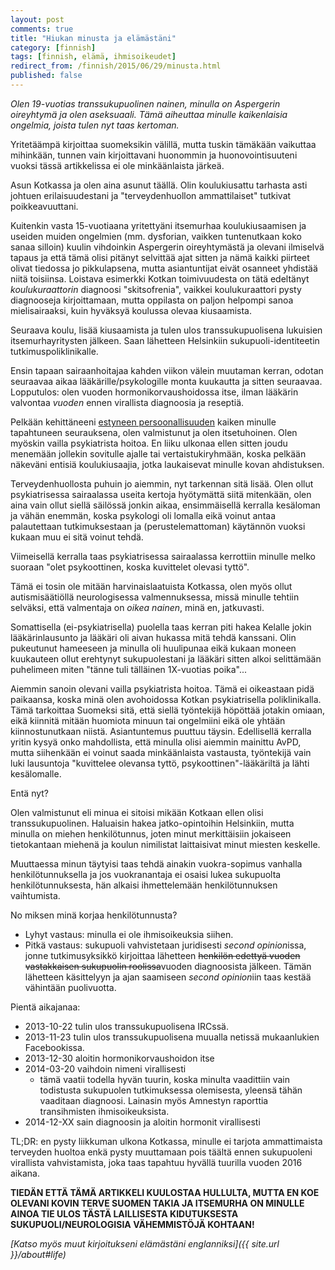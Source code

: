 ```yaml
---
layout: post
comments: true
title: "Hiukan minusta ja elämästäni"
category: [finnish]
tags: [finnish, elämä, ihmisoikeudet]
redirect_from: /finnish/2015/06/29/minusta.html
published: false
---
```


_Olen 19-vuotias transsukupuolinen nainen, minulla on Aspergerin oireyhtymä ja
olen aseksuaali. Tämä aiheuttaa minulle kaikenlaisia ongelmia, joista tulen nyt
taas kertoman._

Yritetäämpä kirjoittaa suomeksikin välillä, mutta tuskin tämäkään vaikuttaa
mihinkään, tunnen vain kirjoittavani huonommin ja huonovointisuuteni vuoksi
tässä artikkelissa ei ole minkäänlaista järkeä.

Asun Kotkassa ja olen aina asunut täällä. Olin koulukiusattu tarhasta asti
johtuen erilaisuudestani ja "terveydenhuollon ammattilaiset" tutkivat
poikkeavuuttani.

Kuitenkin vasta 15-vuotiaana yritettyäni itsemurhaa koulukiusaamisen ja useiden
muiden ongelmien (mm. dysforian, vaikken tuntenutkaan koko sanaa silloin) kuulin
vihdoinkin Aspergerin oireyhtymästä ja olevani ilmiselvä tapaus ja että tämä
olisi pitänyt selvittää ajat sitten ja nämä kaikki piirteet olivat tiedossa jo
pikkulapsena, mutta asiantuntijat eivät osanneet yhdistää niitä toisiinsa.
Loistava esimerkki Kotkan toimivuudesta on tätä edeltänyt _koulukuraattorin_
diagnoosi "skitsofrenia", vaikkei koulukuraattori pysty diagnooseja
kirjoittamaan, mutta oppilasta on paljon helpompi sanoa mielisairaaksi, kuin
hyväksyä koulussa olevaa kiusaamista.

Seuraava koulu, lisää kiusaamista ja tulen ulos transsukupuolisena lukuisien
itsemurhayritysten jälkeen. Saan lähetteen Helsinkiin sukupuoli-identiteetin
tutkimuspoliklinikalle.

Ensin tapaan sairaanhoitajaa kahden viikon välein muutaman kerran, odotan
seuraavaa aikaa lääkärille/psykologille monta kuukautta ja sitten seuraavaa.
Lopputulos: olen vuoden hormonikorvaushoidossa itse, ilman lääkärin valvontaa
_vuoden_ ennen virallista diagnoosia ja reseptiä.

Pelkään kehittäneeni
[estyneen persoonallisuuden](https://en.wikipedia.org/wiki/Avoidant_personality_disorder)
kaiken minulle tapahtuneen seurauksena, olen valmistunut ja olen itsetuhoinen.
Olen myöskin vailla psykiatrista hoitoa. En liiku ulkonaa ellen sitten joudu
menemään jollekin sovitulle ajalle tai vertaistukiryhmään, koska pelkään
näkeväni entisiä koulukiusaajia, jotka laukaisevat minulle kovan ahdistuksen.

Terveydenhuollosta puhuin jo aiemmin, nyt tarkennan sitä lisää. Olen ollut
psykiatrisessa sairaalassa useita kertoja hyötymättä siitä mitenkään, olen aina
vain ollut siellä säilössä jonkin aikaa, ensimmäisellä kerralla kesäloman ja
vähän enemmän, koska psykologi oli lomalla eikä voinut antaa palautettaan
tutkimuksestaan ja (perustelemattoman) käytännön vuoksi kukaan muu ei sitä
voinut tehdä.

Viimeisellä kerralla taas psykiatrisessa sairaalassa kerrottiin minulle melko
suoraan "olet psykoottinen, koska kuvittelet olevasi tyttö".

Tämä ei tosin ole mitään harvinaislaatuista Kotkassa, olen myös ollut
autismisäätiöllä neurologisessa valmennuksessa, missä minulle tehtiin selväksi,
että valmentaja on _oikea nainen_, minä en, jatkuvasti.

Somattisella (ei-psykiatrisella) puolella taas kerran piti hakea Kelalle jokin
lääkärinlausunto ja lääkäri oli aivan hukassa mitä tehdä kanssani. Olin
pukeutunut hameeseen ja minulla oli huulipunaa eikä kukaan moneen kuukauteen
ollut erehtynyt sukupuolestani ja lääkäri sitten alkoi selittämään puhelimeen
miten "tänne tuli tälläinen 1X-vuotias poika"...

Aiemmin sanoin olevani vailla psykiatrista hoitoa. Tämä ei oikeastaan pidä
paikaansa, koska minä olen avohoidossa Kotkan psykiatrisella poliklinikalla.
Tämä tarkoittaa Suomeksi sitä, että siellä työntekijä höpöttää jotakin omiaan,
eikä kiinnitä mitään huomiota minuun tai ongelmiini eikä ole yhtään
kiinnostunutkaan niistä. Asiantuntemus puuttuu täysin. Edellisellä kerralla
yritin kysyä onko mahdollista, että minulla olisi aiemmin mainittu AvPD, mutta
siihenkään ei voinut saada minkäänlaista vastausta, työntekijä vain luki
lausuntoja "kuvittelee olevansa tyttö, psykoottinen"-lääkäriltä ja lähti
kesälomalle.

Entä nyt?

Olen valmistunut eli minua ei sitoisi mikään Kotkaan ellen olisi
transsukupuolinen. Haluaisin hakea jatko-opintoihin Helsinkiin, mutta minulla on
miehen henkilötunnus, joten minut merkittäisiin jokaiseen tietokantaan miehenä
ja koulun nimilistat laittaisivat minut miesten keskelle.

Muuttaessa minun täytyisi taas tehdä ainakin vuokra-sopimus vanhalla
henkilötunnuksella ja jos vuokranantaja ei osaisi lukea sukupuolta
henkilötunnuksesta, hän alkaisi ihmettelemään henkilötunnuksen vaihtumista.

No miksen minä korjaa henkilötunnusta?

- Lyhyt vastaus: minulla ei ole ihmisoikeuksia siihen.
- Pitkä vastaus: sukupuoli vahvistetaan juridisesti *second opinion*issa, jonne
  tutkimusyksikkö kirjoittaa lähetteen <s>henkilön edettyä vuoden vastakkaisen
  sukupuolin roolissa</s>vuoden diagnoosista jälkeen. Tämän lähetteen
  käsittelyyn ja ajan saamiseen *second opinion*iin taas kestää vähintään
  puolivuotta.

Pientä aikajanaa:

- 2013-10-22 tulin ulos transsukupuolisena IRCssä.
- 2013-11-23 tulin ulos transsukupuolisena muualla netissä mukaanlukien
  Facebookissa.
- 2013-12-30 aloitin hormonikorvaushoidon itse
- 2014-03-20 vaihdoin nimeni virallisesti
  - tämä vaatii todella hyvän tuurin, koska minulta vaadittiin vain todistusta
    sukupuolen tutkimuksessa olemisesta, yleensä tähän vaaditaan diagnoosi.
    Lainasin myös Amnestyn raporttia transihmisten ihmisoikeuksista.
- 2014-12-XX sain diagnoosin ja aloitin hormonit virallisesti

TL;DR: en pysty liikkuman ulkona Kotkassa, minulle ei tarjota ammattimaista
terveyden huoltoa enkä pysty muuttamaan pois täältä ennen sukupuoleni virallista
vahvistamista, joka taas tapahtuu hyvällä tuurilla vuoden 2016 aikana.

**TIEDÄN ETTÄ TÄMÄ ARTIKKELI KUULOSTAA HULLULTA, MUTTA EN KOE OLEVANI KOVIN
TERVE SUOMEN TAKIA JA ITSEMURHA ON MINULLE AINOA TIE ULOS TÄSTÄ LAILLISESTA
KIDUTUKSESTA SUKUPUOLI/NEUROLOGISIA VÄHEMMISTÖJÄ KOHTAAN!**

_[Katso myös muut kirjoitukseni elämästäni
englanniksi]({{ site.url }}/about#life)_
